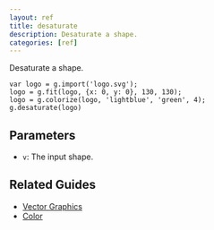 ```yaml
---
layout: ref
title: desaturate
description: Desaturate a shape.
categories: [ref]
---
```

Desaturate a shape.

    var logo = g.import('logo.svg');
    logo = g.fit(logo, {x: 0, y: 0}, 130, 130);
    logo = g.colorize(logo, 'lightblue', 'green', 4);
    g.desaturate(logo)

## Parameters
- `v`: The input shape.

## Related Guides
- [Vector Graphics](../guide/vector.html)
- [Color](../guide/color.html)
